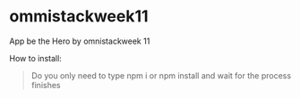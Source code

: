 # ommistackweek11
App be the Hero by omnistackweek 11

How to install: 
>Do you only need to type npm i or npm install and wait for the process finishes
